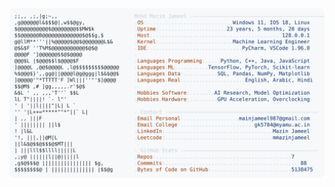 <picture>
  <source srcset="https://raw.githubusercontent.com/mmazinjameel/mmazinjameel/main/dark_mode.svg?v=1745590184" media="(prefers-color-scheme: dark)">
  <img src="https://raw.githubusercontent.com/mmazinjameel/mmazinjameel/main/light_mode.svg?v=1745590184">
</picture>
